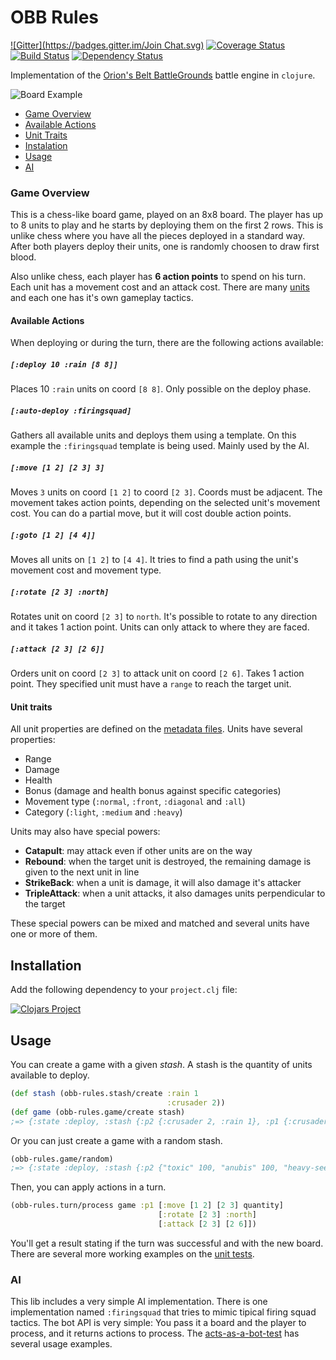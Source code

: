 # OBB Rules
[![Gitter](https://badges.gitter.im/Join Chat.svg)](https://gitter.im/orionsbelt-battlegrounds/open-source?utm_source=badge&utm_medium=badge&utm_campaign=pr-badge&utm_content=badge) [![Coverage Status](https://coveralls.io/repos/orionsbelt-battlegrounds/obb-rules/badge.png?branch=master)](https://coveralls.io/r/orionsbelt-battlegrounds/obb-rules?branch=master) [![Build Status](https://travis-ci.org/orionsbelt-battlegrounds/obb-rules.svg)](https://travis-ci.org/orionsbelt-battlegrounds/obb-rules) [![Dependency Status](https://www.versioneye.com/user/projects/54524ea830a8fe3fcb000004/badge.svg?style=flat)](https://www.versioneye.com/user/projects/54524ea830a8fe3fcb000004)

Implementation of the [Orion's Belt BattleGrounds](https://github.com/orionsbelt-battlegrounds) battle engine in `clojure`.

![Board Example](https://raw.github.com/orionsbelt-battlegrounds/battle-engine-ai/master/doc/SampleBoard.jpeg)

* [Game Overview](https://github.com/orionsbelt-battlegrounds/obb-rules#game-overview)
 * [Available Actions](https://github.com/orionsbelt-battlegrounds/obb-rules#available-actions)
 * [Unit Traits](https://github.com/orionsbelt-battlegrounds/obb-rules#unit-traits)
* [Instalation](https://github.com/orionsbelt-battlegrounds/obb-rules#installation)
* [Usage](https://github.com/orionsbelt-battlegrounds/obb-rules#usage)
 * [AI](https://github.com/orionsbelt-battlegrounds/obb-rules#ai)

### Game Overview

This is a chess-like board game, played on an 8x8 board. The player has up to 8 units to play and he starts by deploying them on the first 2 rows. This is unlike chess where you have all the pieces deployed in a standard way. After both players deploy their units, one is randomly choosen to draw first blood.

Also unlike chess, each player has **6 action points** to spend on his turn. Each unit has a movement cost and an attack cost. There are many [units](https://github.com/orionsbelt-battlegrounds/obb-rules/tree/master/src/obb_rules/units) and each one has it's own gameplay tactics.

#### Available Actions

When deploying or during the turn, there are the following actions available:

##### `[:deploy 10 :rain [8 8]]`

Places 10 `:rain` units on coord `[8 8]`. Only possible on the deploy phase.

##### `[:auto-deploy :firingsquad]`

Gathers all available units and deploys them using a template. On this example the `:firingsquad` template is being used. Mainly used by the AI.

##### `[:move [1 2] [2 3] 3]`

Moves `3` units on coord `[1 2]` to coord `[2 3]`. Coords must be adjacent. The movement takes action points, depending on the selected unit's movement cost. You can do a partial move, but it will cost double action points.

##### `[:goto [1 2] [4 4]]`

Moves all units on `[1 2]` to `[4 4]`. It tries to find a path using the unit's movement cost and movement type.

##### `[:rotate [2 3] :north]`

Rotates unit on coord `[2 3]` to `north`. It's possible to rotate to any direction and it takes 1 action point. Units can only attack to where they are faced.

##### `[:attack [2 3] [2 6]]`

Orders unit on coord `[2 3]` to attack unit on coord `[2 6]`. Takes 1 action point. They specified unit must have a `range` to reach the target unit.

#### Unit traits

All unit properties are defined on the [metadata files](https://github.com/orionsbelt-battlegrounds/obb-rules/tree/master/src/obb_rules/units). Units have several properties:
* Range
* Damage
* Health
* Bonus (damage and health bonus against specific categories)
* Movement type (`:normal`, `:front`, `:diagonal` and `:all`)
* Category (`:light`, `:medium` and `:heavy`)

Units may also have special powers:
* **Catapult**: may attack even if other units are on the way
* **Rebound**: when the target unit is destroyed, the remaining damage is given to the next unit in line
* **StrikeBack**: when a unit is damage, it will also damage it's attacker
* **TripleAttack**: when a unit attacks, it also damages units perpendicular to the target

These special powers can be mixed and matched and several units have one or more of them.

## Installation

Add the following dependency to your `project.clj` file:

[![Clojars Project](http://clojars.org/obb-rules/latest-version.svg)](http://clojars.org/obb-rules)

## Usage

You can create a game with a given _stash_. A stash is the quantity of units available to deploy.

```clojure
(def stash (obb-rules.stash/create :rain 1 
                                   :crusader 2))
(def game (obb-rules.game/create stash)
;=> {:state :deploy, :stash {:p2 {:crusader 2, :rain 1}, :p1 {:crusader 2, :rain 1}}, :width 8, :height 8, :elements {}}
```

Or you can just create a game with a random stash.

```clojure
(obb-rules.game/random)
;=> {:state :deploy, :stash {:p2 {"toxic" 100, "anubis" 100, "heavy-seeker" 25, "nova" 25, "kamikaze" 50, "scarab" 50, "worm" 50, "crusader" 25}, :p1 {"toxic" 100, "anubis" 100, "heavy-seeker" 25, "nova" 25, "kamikaze" 50, "scarab" 50, "worm" 50, "crusader" 25}}, :width 8, :height 8, :elements {}}
```

Then, you can apply actions in a turn. 

```clojure
(obb-rules.turn/process game :p1 [:move [1 2] [2 3] quantity]
                                 [:rotate [2 3] :north]
                                 [:attack [2 3] [2 6]])
```

You'll get a result stating if the turn was successful and with the new board. There are several more working examples on the [unit tests](https://github.com/orionsbelt-battlegrounds/obb-rules/tree/master/test/obb_rules).

### AI

This lib includes a very simple AI implementation. There is one implementation named `:firingsquad` that tries to mimic tipical firing squad tactics. The bot API is very simple: You pass it a board and the player to process, and it returns actions to process. The [acts-as-a-bot-test](https://github.com/orionsbelt-battlegrounds/obb-rules/blob/master/test/obb_rules/ai/acts_as_bot_test.cljc) has several usage examples.
